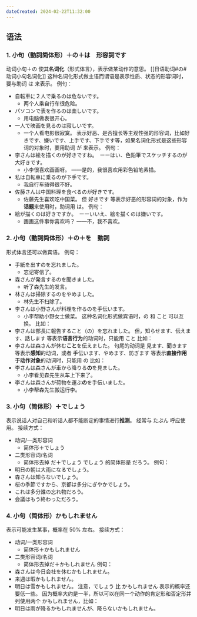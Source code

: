 ```yaml
---
dateCreated: 2024-02-22T11:32:00
---
```

## 语法
### 1. 小句（動詞简体形）＋の＋は　形容詞です
动词小句＋の 使其**名词化**（形式体言），表示做某动作的意思。
[[日语助词#の#动词小句名词化]]
这种名词化形式做主语而谓语是表示性质、状态的形容词时，要与助词 は 来表示。
例句：
- 自転車に２人で乗るのは危ないです。
	- 两个人乘自行车很危险。
- パソコンで表を作るのは楽しいです。
	- 用电脑做表很开心。
- 一人で映画を見るのは寂しいです。
	- 一个人看电影很寂寞。
表示好恶、是否擅长等主观性强的形容词，比如好きです、嫌いです、上手です、下手です等，如果名词化形式是这些形容词的对象时，要用助词 が 来表示。
例句：
- 李さんは絵を描くのが好きですね。　ーーはい、色鉛筆でスケッチするのが大好きです。
	- 小李很喜欢画画呀。  ——是的，我很喜欢用彩色铅笔素描。
- 私は自転車に乗るのが下手です。
	- 我自行车骑得很不好。
- 佐藤さんは中国料理を食べるのが好きです。
	- 佐藤先生喜欢吃中国菜。
但 好きです 等表示好恶的形容词的对象，作为**话题**来使用时，助词用 は。
例句：
- 絵が描くのは好きですか。　ーーいいえ、絵を描くのは嫌いです。
	- 画画这件事你喜欢吗？  ——不，我不喜欢。
### 2. 小句（動詞简体形）＋の＋を　動詞
形式体言还可以做宾语。
例句：
- 手紙を出すのを忘れました。
	- 忘记寄信了。
- 森さんが発言するのを聞きました。
	- 听了森先生的发言。
- 林さんは掃除するのをやめました。
	- 林先生不扫除了。
- 李さんは小野さんが料理を作るのを手伝います。
	- 小李帮助小野女士做菜。
这种名词化形式做宾语时，の 和 こと 可以互换。
比如：
- 李さんは部長に報告すること（の）を忘れました。
但，知らせます、伝えます、話します 等表示**语言行为**的动词时，只能用 こと
比如：
- 李さんは森さんが休む**こと**を伝えました。
句尾的动词是 見ます、聞きます 等表示**感知**的动词，或者 手伝います、やめます、防ぎます 等表示**直接作用于动作对象**的动词时，只能用 の
比如：
- 李さんは森さんが車から降りる**の**を見ました。
	- 小李看见森先生从车上下来了。
- 李さんは森さんが荷物を運ぶ**の**を手伝いました。
	- 小李帮森先生搬运行李。
### 3. 小句（简体形）＋でしょう
表示说话人对自己和听话人都不能断定的事情进行**推测**。
经常与 たぶん 呼应使用。
接续方式：
- 动词/一类形容词
	- 简体形＋でしょう
- 二类形容词/名词
	- 简体形去掉 だ＋でしょう
でしょう 的简体形是 だろう。
例句：
- 明日の朝は大雨になるでしょう。
- 森さんは知らないでしょう。
- 桜の季節ですから、京都は多分にぎやかでしょう。
- これは多分誰の忘れ物だろう。
- 会議はもう終わっただろう。
### 4. 小句（简体形）かもしれません
表示可能发生某事，概率在 50% 左右。
接续方式：
- 动词/一类形容词
	- 简体形＋かもしれません
- 二类形容词/名词
	- 简体形去掉だ＋かもしれません
例句：
- 森さんは今日会社を休むかもしれません。
- 来週は暇かもしれません。
- 明日は雪かもしれません。
注意，でしょう 比 かもしれません 表示的概率还要低一些。
因为概率大约是一半，所以可以在同一个动作的肯定形和否定形并列使用两个 かもしれません，比如：
- 明日は雨が降るかもしれませんが、降らないかもしれません。
